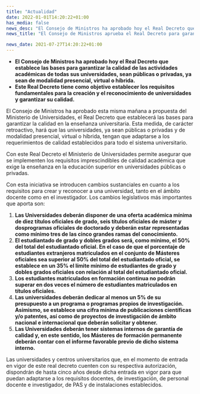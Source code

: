 ```yaml
---
title: "Actualidad"   
date: 2022-01-01T14:20:22+01:00
has_media: false
news_desc: "El Consejo de Ministros ha aprobado hoy el Real Decreto que establece las bases para garantizar la calidad de las actividades académicas de todas sus universidades, sean públicas o privadas, ya sean de modalidad presencial, virtual o híbrida. Este Real Decreto tiene como objetivo establecer los requisitos fundamentales para la creación y el reconocimiento de universidades y garantizar su calidad."
news_title: "El Consejo de Ministros aprueba el Real Decreto para garantizar la calidad de la enseñanza universitaria"

news_date: 2021-07-27T14:20:22+01:00
---
```

<ul>
<li><b>El Consejo de Ministros ha aprobado hoy el Real Decreto que establece las bases para garantizar la calidad de las actividades acad&eacute;micas de todas sus universidades, sean p&uacute;blicas o privadas, ya sean de modalidad presencial, virtual o h&iacute;brida.</b></li>
<li><b>Este Real Decreto tiene como objetivo establecer los requisitos fundamentales para la creaci&oacute;n y el reconocimiento de universidades y garantizar su calidad.</b></li>
</ul>
<p>El Consejo de Ministros ha aprobado esta misma ma&ntilde;ana a propuesta del Ministerio de Universidades, el Real Decreto que establecer&aacute; las bases para garantizar la calidad en la ense&ntilde;anza universitaria. Esta medida, de car&aacute;cter retroactivo, har&aacute; que las universidades, ya sean p&uacute;blicas o privadas y de modalidad presencial, virtual o h&iacute;brida, tengan que adaptarse a los requerimientos de calidad establecidos para todo el sistema universitario.</p>
<p>Con este Real Decreto el Ministerio de Universidades permite asegurar que se implementen los requisitos imprescindibles de calidad acad&eacute;mica que exige la ense&ntilde;anza en la educaci&oacute;n superior en universidades p&uacute;blicas o privadas.</p>
<p>Con esta iniciativa se&nbsp;introducen cambios sustanciales en cuanto a los requisitos para crear y reconocer a una universidad, tanto en el &aacute;mbito docente como en el investigador. Los cambios legislativos m&aacute;s importantes que aporta son:</p>
<ol>
<li><b>Las Universidades deber&aacute;n disponer de una oferta acad&eacute;mica m&iacute;nima de diez t&iacute;tulos oficiales de grado, seis t&iacute;tulos oficiales de m&aacute;ster y dosprogramas oficiales de doctorado y deber&aacute;n estar representadas como m&iacute;nimo tres de las cinco grandes ramas del conocimiento.</b></li>
<li><b>El estudiantado de grado y dobles grados ser&aacute;, como m&iacute;nimo, el 50% del total del estudiantado oficial. En el caso de que el porcentaje de estudiantes extranjeros matriculados en el conjunto de M&aacute;steres oficiales sea superior al 50% del total del estudiantado oficial, se establece en un 35% el l&iacute;mite m&iacute;nimo de estudiantes de grado y dobles grados oficiales con relaci&oacute;n al total del estudiantado oficial.</b></li>
<li><b>Los estudiantes matriculados en formaci&oacute;n continua no podr&aacute;n superar en dos veces el n&uacute;mero de estudiantes matriculados en t&iacute;tulos oficiales.</b></li>
<li><b>Las universidades deber&aacute;n dedicar al menos un 5% de su presupuesto a un programa o programas propios de investigaci&oacute;n. Asimismo, se establece una cifra m&iacute;nima de publicaciones cient&iacute;ficas y/o patentes, as&iacute; como de proyectos de investigaci&oacute;n de &aacute;mbito nacional e internacional que deber&aacute;n solicitar y obtener.</b></li>
<li><b>Las Universidades deber&aacute;n tener sistemas internos de garant&iacute;a de calidad y, en este sentido, los M&aacute;steres de formaci&oacute;n permanente deber&aacute;n contar con el informe favorable previo de dicho sistema interno.</b></li>
</ol>
<p>Las universidades y centros universitarios que, en el momento de entrada en vigor de este real decreto cuenten con su respectiva autorizaci&oacute;n, dispondr&aacute;n de hasta cinco a&ntilde;os desde dicha entrada en vigor para que puedan adaptarse a los requisitos docentes, de investigaci&oacute;n, de personal docente e investigador, de PAS y de instalaciones establecidos.</p>